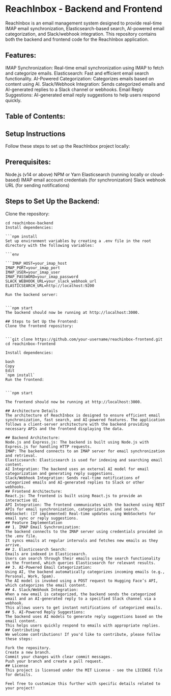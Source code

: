 # ReachInbox - Backend and Frontend
ReachInbox is an email management system designed to provide real-time IMAP email synchronization, Elasticsearch-based search, AI-powered email categorization, and Slack/webhook integration. This repository contains both the backend and frontend code for the ReachInbox application.

## Features:
IMAP Synchronization: Real-time email synchronization using IMAP to fetch and categorize emails.
Elasticsearch: Fast and efficient email search functionality.
AI-Powered Categorization: Categorizes emails based on content using AI.
Slack/Webhook Integration: Sends categorized emails and AI-generated replies to a Slack channel or webhooks.
Email Reply Suggestions: AI-generated email reply suggestions to help users respond quickly.
## Table of Contents:
## Setup Instructions
Follow these steps to set up the ReachInbox project locally:

## Prerequisites:
Node.js (v14 or above)
NPM or Yarn
Elasticsearch (running locally or cloud-based)
IMAP email account credentials (for synchronization)
Slack webhook URL (for sending notifications)
## Steps to Set Up the Backend:
Clone the repository:

```git clone https://github.com/your-username/reachinbox.git
cd reachinbox-backend
Install dependencies:

```npm install
Set up environment variables by creating a .env file in the root directory with the following variables:

```env

```IMAP_HOST=your_imap_host
IMAP_PORT=your_imap_port
IMAP_USER=your_imap_user
IMAP_PASSWORD=your_imap_password
SLACK_WEBHOOK_URL=your_slack_webhook_url
ELASTICSEARCH_URL=http://localhost:9200

Run the backend server:


```npm start
The backend should now be running at http://localhost:3000.

## Steps to Set Up the Frontend:
Clone the frontend repository:


```git clone https://github.com/your-username/reachinbox-frontend.git
cd reachinbox-frontend

Install dependencies:

bash
Copy
Edit
`npm install`
Run the frontend:


```npm start

The frontend should now be running at http://localhost:3000.

## Architecture Details
The architecture of ReachInbox is designed to ensure efficient email synchronization, fast search, and AI-powered features. The application follows a client-server architecture with the backend providing necessary APIs and the frontend displaying the data.

## Backend Architecture:
Node.js and Express.js: The backend is built using Node.js with Express.js for handling HTTP requests.
IMAP: The backend connects to an IMAP server for email synchronization and retrieval.
Elasticsearch: Elasticsearch is used for indexing and searching email content.
AI Integration: The backend uses an external AI model for email categorization and generating reply suggestions.
Slack/Webhook Integration: Sends real-time notifications of categorized emails and AI-generated replies to Slack or other webhooks.
## Frontend Architecture:
React.js: The frontend is built using React.js to provide an interactive UI.
API Integration: The frontend communicates with the backend using REST APIs for email synchronization, categorization, and search.
WebSocket: (If implemented) Real-time updates using WebSockets for email sync or reply suggestions.
## Feature Implementation
## 1. IMAP Email Synchronization:
The backend connects to the IMAP server using credentials provided in the .env file.
It syncs emails at regular intervals and fetches new emails as they arrive.
## 2. Elasticsearch Search:
Emails are indexed in Elasticsearch.
Users can search through their emails using the search functionality in the frontend, which queries Elasticsearch for relevant results.
## 3. AI-Powered Email Categorization:
Using AI, the backend automatically categorizes incoming emails (e.g., Personal, Work, Spam).
The AI model is invoked using a POST request to Hugging Face’s API, which categorizes the email content.
## 4. Slack/Webhook Integration:
When a new email is categorized, the backend sends the categorized email and an AI-generated reply to a specified Slack channel via a webhook.
This allows users to get instant notifications of categorized emails.
## 5. AI-Powered Reply Suggestions:
The backend uses AI models to generate reply suggestions based on the email content.
This helps users quickly respond to emails with appropriate replies.
## Contributing
We welcome contributions! If you'd like to contribute, please follow these steps:

Fork the repository.
Create a new branch.
Commit your changes with clear commit messages.
Push your branch and create a pull request.
## License
This project is licensed under the MIT License - see the LICENSE file for details.

Feel free to customize this further with specific details related to your project!
